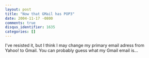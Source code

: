 ```yaml
---
layout: post
title: "Now that GMail has POP3"
date: 2004-11-17 -0800
comments: true
disqus_identifier: 1635
categories: []
---
```

I've resisted it, but I think I may change my primary email adress from
Yahoo! to Gmail. You can probably guess what my Gmail email is...


